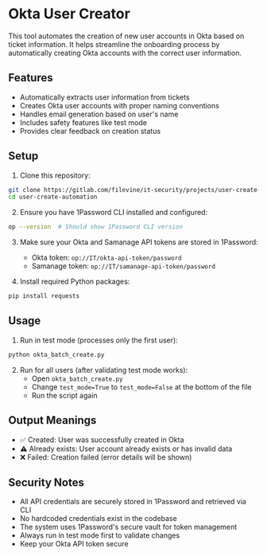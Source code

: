 # Okta User Creator

This tool automates the creation of new user accounts in Okta based on ticket information. It helps streamline the onboarding process by automatically creating Okta accounts with the correct user information.

## Features

- Automatically extracts user information from tickets
- Creates Okta user accounts with proper naming conventions
- Handles email generation based on user's name
- Includes safety features like test mode
- Provides clear feedback on creation status

## Setup

1. Clone this repository:
```bash
git clone https://gitlab.com/filevine/it-security/projects/user-create-automation.git
cd user-create-automation
```

2. Ensure you have 1Password CLI installed and configured:
```bash
op --version  # Should show 1Password CLI version
```

3. Make sure your Okta and Samanage API tokens are stored in 1Password:
   - Okta token: `op://IT/okta-api-token/password`
   - Samanage token: `op://IT/samanage-api-token/password`

4. Install required Python packages:
```bash
pip install requests
```

## Usage

1. Run in test mode (processes only the first user):
```bash
python okta_batch_create.py
```

2. Run for all users (after validating test mode works):
   - Open `okta_batch_create.py`
   - Change `test_mode=True` to `test_mode=False` at the bottom of the file
   - Run the script again

## Output Meanings

- ✅ Created: User was successfully created in Okta
- ⚠️ Already exists: User account already exists or has invalid data
- ❌ Failed: Creation failed (error details will be shown)

## Security Notes

- All API credentials are securely stored in 1Password and retrieved via CLI
- No hardcoded credentials exist in the codebase
- The system uses 1Password's secure vault for token management
- Always run in test mode first to validate changes
- Keep your Okta API token secure
